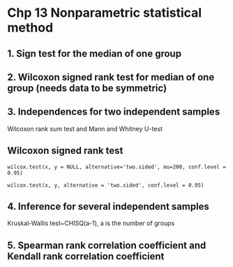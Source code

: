 # Chp 13 Nonparametric statistical method

## 1. Sign test for the median of one group

## 2. Wilcoxon signed rank test for median of one group (needs data to be symmetric)

## 3. Independences for two independent samples

Wilcoxon rank sum test and Mann and Whitney U-test
## Wilcoxon signed rank test
`wilcox.test(x, y = NULL, alternative='two.sided', mu=200, conf.level = 0.95)`

`wilcox.test(x, y, alternative = 'two.sided', conf.level = 0.95)`
## 4. Inference for several independent samples
Kruskal-Wallis test~CHISQ(a-1), a is the number of groups

## 5. Spearman rank correlation coefficient and Kendall rank correlation coefficient

